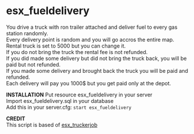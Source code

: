 # esx_fueldelivery
You drive a truck with ron trailer attached and deliver fuel to every gas station randomly.  
Every delivery point is random and you will go accros the entire map.  
Rental truck is set to 5000 but you can change it.  
If you do not bring the truck the rental fee is not refunded.  
If you did made some delivery but did not bring the truck back, you will be paid but not refunded.  
If you made some delivery and brought back the truck you will be paid and refunded.  
Each delivery will pay you 1000$ but you get paid only at the depot.

**INSTALLATION**
Put resource esx_fueldelivery in your server  
Import esx_fueldelivery.sql in your database  
Add this in your server.cfg:
```start esx_fueldelivery```     


**CREDIT**  
This script is based of [esx_truckerjob](https://github.com/nlmarcio/esx_truckerjob)  
